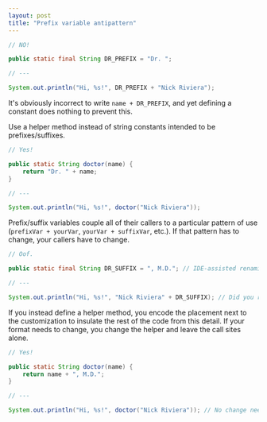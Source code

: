```yaml
---
layout: post
title: "Prefix variable antipattern"
---
```


```java
// NO!

public static final String DR_PREFIX = "Dr. ";

// ---

System.out.println("Hi, %s!", DR_PREFIX + "Nick Riviera");
```

It's obviously incorrect to write `name + DR_PREFIX`, and yet defining a constant does nothing to prevent this.

Use a helper method instead of string constants intended to be prefixes/suffixes.

```java
// Yes!

public static String doctor(name) {
    return "Dr. " + name;
}

// ---

System.out.println("Hi, %s!", doctor("Nick Riviera"));
```

Prefix/suffix variables couple all of their callers to a particular pattern of use (`prefixVar + yourVar`, `yourVar + suffixVar`, etc.). If that pattern has to change, your callers have to change.

```java
// Oof.

public static final String DR_SUFFIX = ", M.D."; // IDE-assisted renaming to reflect the constant's new placement.

// ---

System.out.println("Hi, %s!", "Nick Riviera" + DR_SUFFIX); // Did you review every renamed use? Are you sure?
```

If you instead define a helper method, you encode the placement next to the customization to insulate the rest of the code from this detail. If your format needs to change, you change the helper and leave the call sites alone.

```java
// Yes!

public static String doctor(name) {
    return name + ", M.D.";
}

// ---

System.out.println("Hi, %s!", doctor("Nick Riviera")); // No change needed!
```


